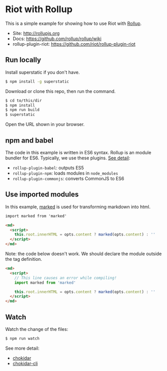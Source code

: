 # Riot with Rollup

This is a simple example for showing how to use Riot with [Rollup](https://github.com/rollup/rollup).

- Site: http://rollupjs.org
- Docs: https://github.com/rollup/rollup/wiki
- rollup-plugin-riot: https://github.com/riot/rollup-plugin-riot

## Run locally

Install superstatic if you don't have.

```bash
$ npm install -g superstatic
```

Download or clone this repo, then run the command.

```bash
$ cd to/this/dir
$ npm install
$ npm run build
$ superstatic
```

Open the URL shown in your browser.

## npm and babel

The code in this example is written in ES6 syntax. Rollup is an module bundler for ES6. Typically, we use these plugins. [See detail](rollup.config.js):

- `rollup-plugin-babel`: outputs ES5
- `rollup-plugin-npm`: loads modules in `node_modules`
- `rollup-plugin-commonjs`: converts CommonJS to ES6

## Use imported modules

In this example, [marked](https://github.com/chjj/marked) is used for transforming markdown into html.

```html
import marked from 'marked'

<md>
  <script>
    this.root.innerHTML = opts.content ? marked(opts.content) : ''
  </script>
</md>
```

Note: the code below doesn't work. We should declare the module outside the tag definition.

```html
<md>
  <script>
    // This line causes an error while compiling!
    import marked from 'marked'

    this.root.innerHTML = opts.content ? marked(opts.content) : ''
  </script>
</md>
```

## Watch

Watch the change of the files:

```bash
$ npm run watch
```

See more detail:

- [chokidar](https://github.com/paulmillr/chokidar)
- [chokidar-cli](https://github.com/kimmobrunfeldt/chokidar-cli)
